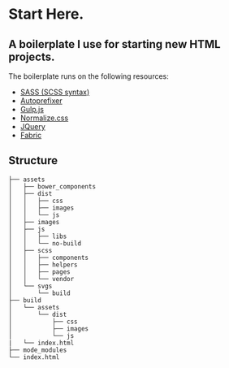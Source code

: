 # Start Here.

## A boilerplate I use for starting new HTML projects. 

The boilerplate runs on the following resources:  
* [SASS (SCSS syntax)](http://sass-lang.com/)
* [Autoprefixer](https://github.com/postcss/autoprefixer)
* [Gulp.js](http://gulpjs.com/)
* [Normalize.css](http://necolas.github.io/normalize.css/)
* [JQuery](https://jquery.org/)
* [Fabric](http://www.fabfile.org/)

## Structure
```
├── assets
│   ├── bower_components
│   ├── dist
│   │   ├── css
│   │   ├── images
│   │   └── js
│   ├── images
│   ├── js
│   │   ├── libs
│   │   └── no-build
│   ├── scss
│   │   ├── components
│   │   ├── helpers
│   │   ├── pages
│   │   └── vendor
│   └── svgs
│       └── build
├── build
│   └── assets
│       └── dist
│           ├── css
│           ├── images
│           └── js
|   └── index.html
├── mode_modules
└── index.html
```